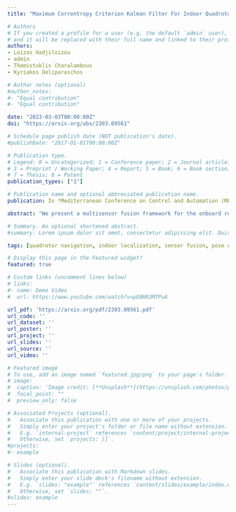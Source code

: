 ```yaml
---
title: "Maximum Correntropy Criterion Kalman Filter For Indoor Quadrotor Navigation Under Intermittent Measurements"

# Authors
# If you created a profile for a user (e.g. the default `admin` user), write the username (folder name) here 
# and it will be replaced with their full name and linked to their profile.
authors:
- Loizos Hadjiloizou
- admin
- Themistoklis Charalambous
- Kyriakos Deliparaschos

# Author notes (optional)
#author_notes:
#- "Equal contribution"
#- "Equal contribution"

date: "2023-03-03T00:00:00Z"
doi: "https://arxiv.org/abs/2303.09561"

# Schedule page publish date (NOT publication's date).
#publishDate: "2017-01-01T00:00:00Z"

# Publication type.
# Legend: 0 = Uncategorized; 1 = Conference paper; 2 = Journal article;
# 3 = Preprint / Working Paper; 4 = Report; 5 = Book; 6 = Book section;
# 7 = Thesis; 8 = Patent
publication_types: ["1"]

# Publication name and optional abbreviated publication name.
publication: In *Mediterranean Conference on Control and Automation (MED)*

abstract: "We present a multisensor fusion framework for the onboard real-time navigation of a quadrotor in an indoor environment. The framework integrates sensor readings from an Inertial Measurement Unit (IMU), a camera-based object detection algorithm, and an Ultra-WideBand (UWB) localisation system. Often the sensor readings are not always readily available, leading to inaccurate pose estimation and hence poor navigation performance. To effectively handle and fuse sensor readings, and accurately estimate the pose of the quadrotor for tracking a predefined trajectory, we design a Maximum Correntropy Criterion Kalman Filter (MCC-KF) that can manage intermittent observations. The MCC-KF is designed to improve the performance of the estimation process when is done with a Kalman Filter (KF), since KFs are likely to degrade dramatically in practical scenarios in which noise is non-Gaussian (especially when the noise is heavy-tailed). To evaluate the performance of the MCC-KF, we compare it with a previously designed Kalman filter by the authors. Through this comparison, we aim to demonstrate the effectiveness of the MCC-KF in handling indoor navigation missions. The simulation results show that our presented framework offers low positioning errors, while effectively handling intermittent sensor measurements."

# Summary. An optional shortened abstract.
#summary: Lorem ipsum dolor sit amet, consectetur adipiscing elit. Duis posuere tellus ac convallis placerat. Proin tincidunt magna sed ex sollicitudin condimentum.

tags: [quadrotor navigation, indoor localization, sensor fusion, pose estimation, maximum correntropy criterion kalman filter.]

# Display this page in the Featured widget?
featured: true

# Custom links (uncomment lines below)
# links:
#- name: Demo Video
#  url: https://www.youtube.com/watch?v=pEBHR3MTPuA

url_pdf: 'https://arxiv.org/pdf/2303.09561.pdf'
url_code: ''
url_dataset: ''
url_poster: ''
url_project: ''
url_slides: ''
url_source: ''
url_video: ''

# Featured image
# To use, add an image named `featured.jpg/png` to your page's folder. 
# image:
#  caption: 'Image credit: [**Unsplash**](https://unsplash.com/photos/pLCdAaMFLTE)'
#  focal_point: ""
#  preview_only: false

# Associated Projects (optional).
#   Associate this publication with one or more of your projects.
#   Simply enter your project's folder or file name without extension.
#   E.g. `internal-project` references `content/project/internal-project/index.md`.
#   Otherwise, set `projects: []`.
#projects:
#- example

# Slides (optional).
#   Associate this publication with Markdown slides.
#   Simply enter your slide deck's filename without extension.
#   E.g. `slides: "example"` references `content/slides/example/index.md`.
#   Otherwise, set `slides: ""`.
#slides: example
---
```

